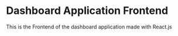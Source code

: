 # Dashboard Application Frontend

This is the Frontend of the dashboard application made with React.js
